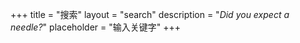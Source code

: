 +++
title = "搜索"
layout = "search"
description = "*Did you expect a needle?*"
placeholder = "输入关键字"
+++
